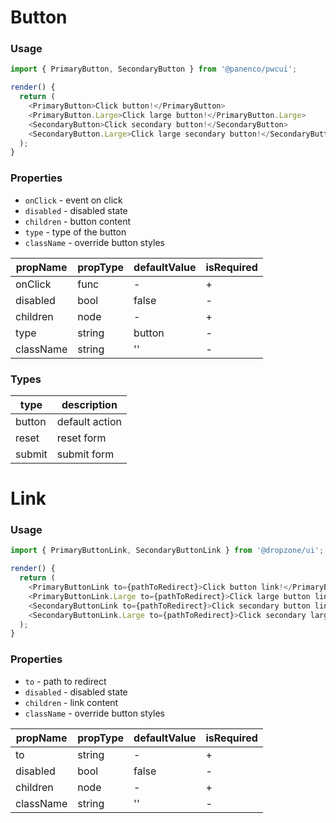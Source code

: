 # Button

### Usage

```js
import { PrimaryButton, SecondaryButton } from '@panenco/pwcui';

render() {
  return (
    <PrimaryButton>Click button!</PrimaryButton>
    <PrimaryButton.Large>Click large button!</PrimaryButton.Large>
    <SecondaryButton>Click secondary button!</SecondaryButton>
    <SecondaryButton.Large>Click large secondary button!</SecondaryButton.Large>
  );
}
```
<!-- STORY -->

### Properties

* `onClick` - event on click
* `disabled` - disabled state
* `children` - button content
* `type` - type of the button
* `className` - override button styles

| propName | propType | defaultValue | isRequired |
| -------- | -------- | ------------ | ---------- |
| onClick  | func     | -            | +          |
| disabled | bool     | false        | -          |
| children | node     | -            | +          |
| type     | string   | button       | -          |
| className| string   | ''           | -          |


### Types

|  type  |  description   |
| ------ | -------------- |
| button | default action |
| reset  | reset form     |
| submit | submit form    |

# Link

### Usage

```js
import { PrimaryButtonLink, SecondaryButtonLink } from '@dropzone/ui';

render() {
  return (
    <PrimaryButtonLink to={pathToRedirect}>Click button link!</PrimaryButtonLink>
    <PrimaryButtonLink.Large to={pathToRedirect}>Click large button link!</PrimaryButtonLink.Large>
    <SecondaryButtonLink to={pathToRedirect}>Click secondary button link!</SecondaryButtonLink>
    <SecondaryButtonLink.Large to={pathToRedirect}>Click secondary large button link!</SecondaryButtonLink.Large>
  );
}
```
<!-- STORY -->

### Properties

* `to` - path to redirect
* `disabled` - disabled state
* `children` - link content
* `className` - override button styles

| propName | propType | defaultValue | isRequired |
| -------- | -------- | ------------ | ---------- |
| to       | string   | -            | +          |
| disabled | bool     | false        | -          |
| children | node     | -            | +          |
| className| string   | ''           | -          |
